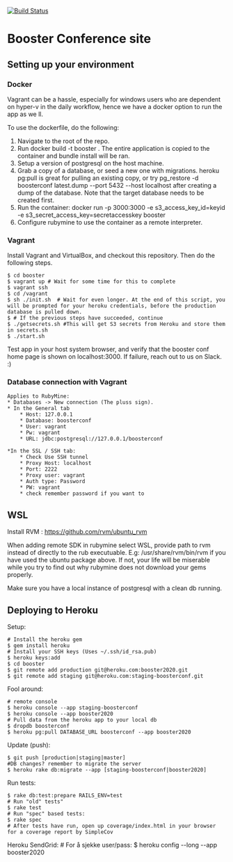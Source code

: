 [![Build Status](https://travis-ci.org/boosterconf/booster.png)](https://travis-ci.org/boosterconf/booster)

# Booster Conference site

## Setting up your environment

### Docker

Vagrant can be a hassle, especially for windows users who are dependent on hyper-v in the daily workflow, hence we have a docker option to run the app as we ll.

To use the dockerfile, do the following:

1. Navigate to the root of the repo.
2. Run docker build -t booster . The entire application is copied to the container and bundle install will be ran.
3. Setup a version of postgresql on the host machine.
4. Grab a copy of a database, or seed a new one with migrations. heroku pg:pull is great for pulling an existing copy, or try pg_restore -d boosterconf latest.dump --port 5432 --host localhost after creating a dump of the database. Note that the target database needs to be created first.
5. Run the container: docker run -p 3000:3000 -e s3_access_key_id=keyid -e s3_secret_access_key=secretaccesskey booster
7. Configure rubymine to use the container as a remote interpreter.

### Vagrant
Install Vagrant and VirtualBox, and checkout this repository. Then do the following steps.

    $ cd booster
    $ vagrant up # Wait for some time for this to complete
    $ vagrant ssh
    $ cd /vagrant
    $ sh ./init.sh  # Wait for even longer. At the end of this script, you will be prompted for your heroku credentials, before the production database is pulled down.
    $ # If the previous steps have succeeded, continue
    $ ./getsecrets.sh #This will get S3 secrets from Heroku and store them in secrets.sh
    $ ./start.sh

Test app in your host system browser, and verify that the booster conf home page is shown on localhost:3000.
If failure, reach out to us on Slack. :)

### Database connection with Vagrant
    Applies to RubyMine:
    * Databases -> New connection (The pluss sign).
    * In the General tab
        * Host: 127.0.0.1
        * Database: boosterconf
        * User: vagrant
        * Pw: vagrant
        * URL: jdbc:postgresql://127.0.0.1/boosterconf

    *In the SSL / SSH tab:
        * Check Use SSH tunnel
        * Proxy Host: localhost
        * Port: 2222
        * Proxy user: vagrant
        * Auth type: Password
        * PW: vagrant
        * check remember password if you want to
## WSL

Install RVM : https://github.com/rvm/ubuntu_rvm

When adding remote SDK in rubymine select WSL, provide path to rvm instead of directly to the rub executuable. E.g: /usr/share/rvm/bin/rvm if you have used the ubuntu package above.
If not, your life will be miserable while you try to find out why rubymine does not download your gems properly.

Make sure you have a local instance of postgresql with a clean db running.
## Deploying to Heroku

Setup:

    # Install the heroku gem
    $ gem install heroku
    # Install your SSH keys (Uses ~/.ssh/id_rsa.pub)
    $ heroku keys:add
    $ cd booster
    $ git remote add production git@heroku.com:booster2020.git
    $ git remote add staging git@heroku.com:staging-boosterconf.git

Fool around:

    # remote console
    $ heroku console --app staging-boosterconf
    $ heroku console --app booster2020
    # Pull data from the heroku app to your local db
    $ dropdb boosterconf
    $ heroku pg:pull DATABASE_URL boosterconf --app booster2020

Update (push):

    $ git push [production|staging|master]
    #DB changes? remember to migrate the server
    $ heroku rake db:migrate --app [staging-boosterconf|booster2020]

Run tests:

    $ rake db:test:prepare RAILS_ENV=test
    # Run "old" tests"
    $ rake test
    # Run "spec" based tests:
    $ rake spec
    # After tests have run, open up coverage/index.html in your browser for a coverage report by SimpleCov

Heroku SendGrid:
    # For å sjekke user/pass:
    $ heroku config --long --app booster2020
